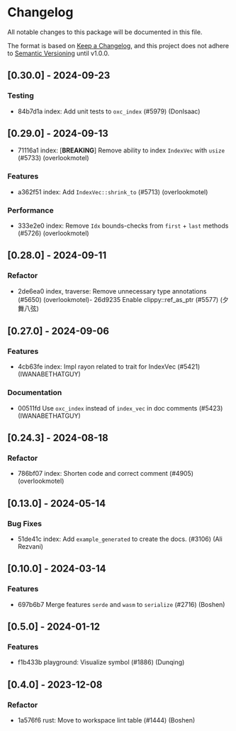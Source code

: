 # Changelog

All notable changes to this package will be documented in this file.

The format is based on [Keep a Changelog](https://keepachangelog.com/en/1.0.0/), and this project does not adhere to [Semantic Versioning](https://semver.org/spec/v2.0.0.html) until v1.0.0.

## [0.30.0] - 2024-09-23

### Testing

- 84b7d1a index: Add unit tests to `oxc_index` (#5979) (DonIsaac)

## [0.29.0] - 2024-09-13

- 71116a1 index: [**BREAKING**] Remove ability to index `IndexVec` with `usize` (#5733) (overlookmotel)

### Features

- a362f51 index: Add `IndexVec::shrink_to` (#5713) (overlookmotel)

### Performance

- 333e2e0 index: Remove `Idx` bounds-checks from `first` + `last` methods (#5726) (overlookmotel)

## [0.28.0] - 2024-09-11

### Refactor

- 2de6ea0 index, traverse: Remove unnecessary type annotations (#5650) (overlookmotel)- 26d9235 Enable clippy::ref_as_ptr  (#5577) (夕舞八弦)

## [0.27.0] - 2024-09-06

### Features

- 4cb63fe index: Impl rayon related to trait for IndexVec (#5421) (IWANABETHATGUY)

### Documentation
- 00511fd Use `oxc_index` instead of `index_vec` in doc comments (#5423) (IWANABETHATGUY)

## [0.24.3] - 2024-08-18

### Refactor

- 786bf07 index: Shorten code and correct comment (#4905) (overlookmotel)

## [0.13.0] - 2024-05-14

### Bug Fixes

- 51de41c index: Add `example_generated` to create the docs. (#3106) (Ali Rezvani)

## [0.10.0] - 2024-03-14

### Features
- 697b6b7 Merge features `serde` and `wasm` to `serialize` (#2716) (Boshen)

## [0.5.0] - 2024-01-12

### Features

- f1b433b playground: Visualize symbol (#1886) (Dunqing)

## [0.4.0] - 2023-12-08

### Refactor

- 1a576f6 rust: Move to workspace lint table (#1444) (Boshen)

